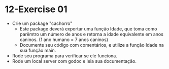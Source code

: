 # 12-Exercise 01

- Crie um package "cachorro"
  - Este package deverá exportar uma função Idade, que toma como parêmtro um número de anos e retorna a idade equivalente em anos caninos. (1 ano humano = 7 anos caninos)
  - Documente seu código com comentários, e utilize a função Idade na sua função main.
- Rode seu programa para verificar se ele funciona.
- Rode um local server com godoc e leia sua documentação.